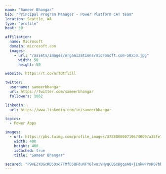 ```yaml
---
name: "Sameer Bhangar"
bio: "Principal Program Manager - Power Platform CAT team"
location: Seattle, WA
type: "profile"
heat: 50

affiliation:
  name: Microsoft
  domain: microsoft.com
  images:
    - url: "/assets/images/organizations/microsoft.com-50x50.jpg"
      width: 50
      height: 50

website: https://t.co/nrTQtfl3ll

twitter:
  username: sameerbhangar
  url: https://twitter.com/sameerbhangar
  followers: 1062

linkedin:
  url: https://www.linkedin.com/in/sameerbhangar

topics:
  - Power Apps

images:
  - url: https://pbs.twimg.com/profile_images/378800000719674009/a36fe7ddfab1778b76e5793772e43798_400x400.jpeg
    width: 400
    height: 400
    isCached: true
    title: "Sameer Bhangar"

secured: "P9vEZYDGcRD5Dxd7TMfD5QFduNFY6lwniVHyqCQ5xBgqaAQ+jInkwFPsR07bbIlKbjGtEzS08kwYEGnZxfcIipVU1yHEKkbAChNtjGunwHRHaraMjGH+B0sDXwavLmeuXLuR31PD6+fcCuxPNHB3tsmVRy28V+oNQCwt4NMuAz2Gb5GmcgZEOZXpe8G+t8pIXkvrlM5LmspKn3aL5U1mwKCyTJxaWDZb9jiveU9VS1RiVBspb3QCl881PxsgsW8hxkHxpGPDoZ/nQLsbYbDISQQrtN6GNIci1Sd35shGyV+2lkGtpoB/AlYxH4t07VBQ0lyrwuokUzthAFclsjqLxn9b6hu/jeO7CKYF/C6BHzppCCmNXDmlNUS6B0C6QPY4giVx0/i1p9NykclLvbkUP+B2tU8UqGQ5b3JUD1Tf9I8=;MMNoOUIatCs3ZOmmqhLiFw=="
---
```


